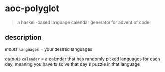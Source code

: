  # aoc-polyglot

 > a haskell-based language calendar generator for advent of code

## description

  *inputs*
  `languages` = your desired languages

  *outputs*
  `calendar` = a calendar that has randomly picked languages for each day,
  meaning you have to solve that day's puzzle in that language
